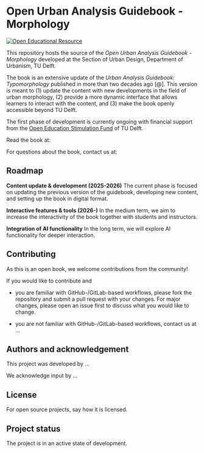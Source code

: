 # Open Urban Analysis Guidebook - Morphology

[![Open Educational Resource](https://img.shields.io/badge/OER-open-blue)](https://en.wikipedia.org/wiki/Open_educational_resources)

This repository hosts the source of the *Open Urban Analysis Guidebook - Morphology* developed at the Section of Urban Design, Department of Urbanism, TU Delft.

The book is an extensive update of the *Urban Analysis Guidebook: Typomorphology* published in more than two decades ago [@]. This version is meant to (1) update the content with new developments in the field of urban morphology, (2) provide a more dynamic interface that allows learners to interact with the content, and (3) make the book openly accessible beyond TU Delft.

The first phase of development is currently ongoing with financial support from the [Open Education Stimulation Fund](https://www.tudelft.nl/en/open-science/articles-tu-delft/call-for-proposals-2025) of TU Delft.

Read the book at: 

For questions about the book, contact us at:

## Roadmap

**Content update & development (2025-2026)**
The current phase is focused on updating the previous version of the guidebook, developing new content, and setting up the book in digital format.

**Interactive features & tools (2026-)**
In the medium term, we aim to increase the interactivity of the book together with students and instructors.

**Integration of AI functionality**
In the long term, we will explore AI functionality for deeper interaction.

## Contributing

As this is an open book, we welcome contributions from the community!

If you would like to contribute and

- you are familiar with GitHub-/GitLab-based workflows, please fork the repository and submit a pull request with your changes. For major changes, please open an issue first to discuss what you would like to change.

- you are not familiar with GitHub-/GitLab-based workflows, contact us at ...

## Authors and acknowledgement

This project was developed by ...

We acknowledge input by ...

## License

For open source projects, say how it is licensed.

## Project status

The project is in an active state of development.
